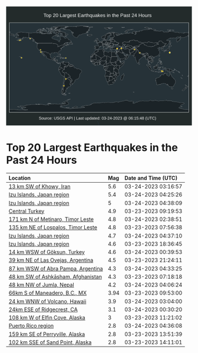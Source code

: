 ![Map](./map.png)

# Top 20 Largest Earthquakes in the Past 24 Hours

| Location | Mag | Date and Time (UTC) |
|:---|:---|:---|
| [13 km SW of Khowy, Iran](https://earthquake.usgs.gov/earthquakes/eventpage/us7000jmbi) | 5.6 | 03-24-2023 03:16:57 |
| [Izu Islands, Japan region](https://earthquake.usgs.gov/earthquakes/eventpage/us7000jmc2) | 5.4 | 03-24-2023 04:25:26 |
| [Izu Islands, Japan region](https://earthquake.usgs.gov/earthquakes/eventpage/us7000jmc7) | 5 | 03-24-2023 04:38:09 |
| [Central Turkey](https://earthquake.usgs.gov/earthquakes/eventpage/us7000jm54) | 4.9 | 03-23-2023 09:19:53 |
| [171 km N of Metinaro, Timor Leste](https://earthquake.usgs.gov/earthquakes/eventpage/us7000jmbe) | 4.8 | 03-24-2023 02:38:51 |
| [135 km NE of Lospalos, Timor Leste](https://earthquake.usgs.gov/earthquakes/eventpage/us7000jm4t) | 4.8 | 03-23-2023 07:56:38 |
| [Izu Islands, Japan region](https://earthquake.usgs.gov/earthquakes/eventpage/us7000jmc9) | 4.7 | 03-24-2023 04:37:10 |
| [Izu Islands, Japan region](https://earthquake.usgs.gov/earthquakes/eventpage/us7000jm8j) | 4.6 | 03-23-2023 18:36:45 |
| [14 km WSW of Göksun, Turkey](https://earthquake.usgs.gov/earthquakes/eventpage/us7000jmay) | 4.6 | 03-24-2023 00:39:53 |
| [39 km NE of Las Ovejas, Argentina](https://earthquake.usgs.gov/earthquakes/eventpage/us7000jm9s) | 4.5 | 03-23-2023 21:24:11 |
| [87 km WSW of Abra Pampa, Argentina](https://earthquake.usgs.gov/earthquakes/eventpage/us7000jmc5) | 4.3 | 03-24-2023 04:33:25 |
| [48 km SW of Ashkāsham, Afghanistan](https://earthquake.usgs.gov/earthquakes/eventpage/us7000jm4q) | 4.3 | 03-23-2023 07:18:18 |
| [48 km NW of Jumla, Nepal](https://earthquake.usgs.gov/earthquakes/eventpage/us7000jmc0) | 4.2 | 03-24-2023 04:06:24 |
| [66km S of Maneadero, B.C., MX](https://earthquake.usgs.gov/earthquakes/eventpage/ci40188551) | 3.94 | 03-23-2023 09:53:00 |
| [24 km WNW of Volcano, Hawaii](https://earthquake.usgs.gov/earthquakes/eventpage/hv73347592) | 3.9 | 03-24-2023 03:04:00 |
| [24km ESE of Ridgecrest, CA](https://earthquake.usgs.gov/earthquakes/eventpage/ci40188871) | 3.1 | 03-24-2023 00:30:20 |
| [108 km W of Elfin Cove, Alaska](https://earthquake.usgs.gov/earthquakes/eventpage/ak0233rsqqd9) | 3 | 03-23-2023 11:21:02 |
| [Puerto Rico region](https://earthquake.usgs.gov/earthquakes/eventpage/us7000jmc6) | 2.8 | 03-24-2023 04:36:08 |
| [159 km SE of Perryville, Alaska](https://earthquake.usgs.gov/earthquakes/eventpage/ak0233ru44kq) | 2.8 | 03-23-2023 13:51:39 |
| [102 km SSE of Sand Point, Alaska](https://earthquake.usgs.gov/earthquakes/eventpage/us7000jm7z) | 2.8 | 03-23-2023 14:11:01 |
